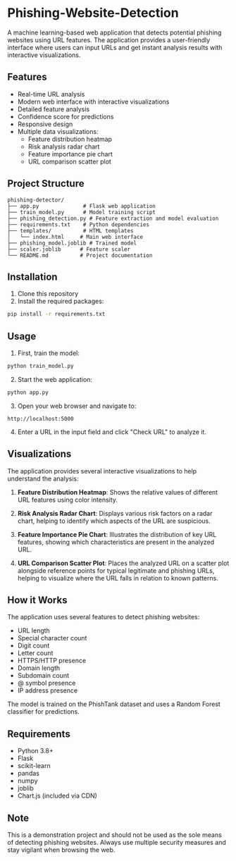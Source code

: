 # Phishing-Website-Detection

A machine learning-based web application that detects potential phishing websites using URL features. The application provides a user-friendly interface where users can input URLs and get instant analysis results with interactive visualizations.

## Features

- Real-time URL analysis
- Modern web interface with interactive visualizations
- Detailed feature analysis
- Confidence score for predictions
- Responsive design
- Multiple data visualizations:
  - Feature distribution heatmap
  - Risk analysis radar chart
  - Feature importance pie chart
  - URL comparison scatter plot

## Project Structure

```
phishing-detector/
├── app.py              # Flask web application
├── train_model.py      # Model training script
├── phishing_detection.py # Feature extraction and model evaluation
├── requirements.txt    # Python dependencies
├── templates/          # HTML templates
│   └── index.html     # Main web interface
├── phishing_model.joblib # Trained model
├── scaler.joblib      # Feature scaler
└── README.md          # Project documentation
```

## Installation

1. Clone this repository
2. Install the required packages:
```bash
pip install -r requirements.txt
```

## Usage

1. First, train the model:
```bash
python train_model.py
```

2. Start the web application:
```bash
python app.py
```

3. Open your web browser and navigate to:
```
http://localhost:5000
```

4. Enter a URL in the input field and click "Check URL" to analyze it.

## Visualizations

The application provides several interactive visualizations to help understand the analysis:

1. **Feature Distribution Heatmap**: Shows the relative values of different URL features using color intensity.

2. **Risk Analysis Radar Chart**: Displays various risk factors on a radar chart, helping to identify which aspects of the URL are suspicious.

3. **Feature Importance Pie Chart**: Illustrates the distribution of key URL features, showing which characteristics are present in the analyzed URL.

4. **URL Comparison Scatter Plot**: Places the analyzed URL on a scatter plot alongside reference points for typical legitimate and phishing URLs, helping to visualize where the URL falls in relation to known patterns.

## How it Works

The application uses several features to detect phishing websites:
- URL length
- Special character count
- Digit count
- Letter count
- HTTPS/HTTP presence
- Domain length
- Subdomain count
- @ symbol presence
- IP address presence

The model is trained on the PhishTank dataset and uses a Random Forest classifier for predictions.

## Requirements

- Python 3.8+
- Flask
- scikit-learn
- pandas
- numpy
- joblib
- Chart.js (included via CDN)

## Note

This is a demonstration project and should not be used as the sole means of detecting phishing websites. Always use multiple security measures and stay vigilant when browsing the web. 
